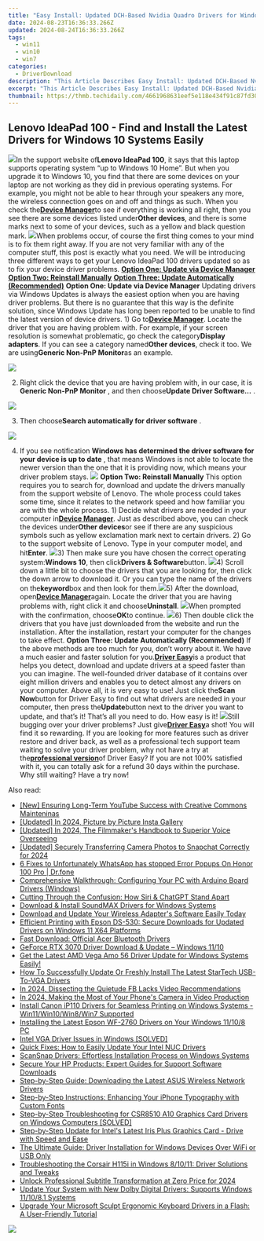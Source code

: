 ```yaml
---
title: "Easy Install: Updated DCH-Based Nvidia Quadro Drivers for Windows 11 Systems"
date: 2024-08-23T16:36:33.266Z
updated: 2024-08-24T16:36:33.266Z
tags:
  - win11
  - win10
  - win7
categories:
  - DriverDownload
description: "This Article Describes Easy Install: Updated DCH-Based Nvidia Quadro Drivers for Windows 11 Systems"
excerpt: "This Article Describes Easy Install: Updated DCH-Based Nvidia Quadro Drivers for Windows 11 Systems"
thumbnail: https://thmb.techidaily.com/4661968631eef5e118e434f91c87fd30d0c4ad99eff2c33463bfeb19637f99d3.jpg
---
```


## Lenovo IdeaPad 100 - Find and Install the Latest Drivers for Windows 10 Systems Easily

![](https://images.drivereasy.com/wp-content/uploads/2016/11/lenovo-ideapad-100.jpg)In the support website of**Lenovo IdeaPad 100**, it says that this laptop supports operating system “up to Windows 10 Home”. But when you upgrade it to Windows 10, you find that there are some devices on your laptop are not working as they did in previous operating systems. For example, you might not be able to hear through your speakers any more, the wireless connection goes on and off and things as such. When you check the[**Device Manager**](https://tools.techidaily.com/drivereasy/download/)to see if everything is working all right, then you see there are some devices listed under**Other devices**, and there is some marks next to some of your devices, such as a yellow and black question mark. ![](https://images.drivereasy.com/wp-content/uploads/2016/11/device-manager-in-lenovo-ideapad-600x432.jpg)When problems occur, of course the first thing comes to your mind is to fix them right away. If you are not very familiar with any of the computer stuff, this post is exactly what you need. We will be introducing three different ways to get your Lenovo IdeaPad 100 drivers updated so as to fix your device driver problems. [**Option One: Update via Device Manager**](https://tools.techidaily.com/drivereasy/download/) [**Option Two: Reinstall Manually**](https://tools.techidaily.com/drivereasy/download/) [**Option Three: Update Automatically (Recommended)**](https://www.drivereasy.com/knowledge/lenovo-ideapad-100-drivers-download-update-windows-10/#3)   **Option One: Update via Device Manager** Updating drivers via Windows Updates is always the easiest option when you are having driver problems. But there is no guarantee that this way is the definite solution, since Windows Update has long been reported to be unable to find the latest version of device drivers. 1) Go to[**Device Manager**](https://tools.techidaily.com/drivereasy/download/). Locate the driver that you are having problem with. For example, if your screen resolution is somewhat problematic, go check the category**Display adapters**. If you can see a category named**Other devices**, check it too. We are using**Generic Non-PnP Monitor**as an example.

![](https://images.drivereasy.com/wp-content/uploads/2016/11/generic-non-pnp-monitor-othere-devices.jpg)

 2) Right click the device that you are having problem with, in our case, it is **Generic Non-PnP Monitor** , and then choose**Update Driver Software…** .

![](https://images.drivereasy.com/wp-content/uploads/2016/11/img_5834046703c1c.jpg)

 3) Then choose**Search automatically for driver software** .

![](https://images.drivereasy.com/wp-content/uploads/2016/11/search-automatically-for-driver-software.jpg)

 4) If you see notification   **Windows has determined the driver software for your device is up to date** , that means Windows is not able to locate the newer version than the one that it is providing now, which means your driver problem stays. ![](https://images.drivereasy.com/wp-content/uploads/2016/11/windows-has-determined-the-driver-software-for-your-device-is-up-to-date-pnp-monitor.jpg)   **Option Two: Reinstall Manually** This option requires you to search for, download and update the drivers manually from the support website of Lenovo. The whole process could takes some time, since it relates to the network speed and how familiar you are with the whole process. 1) Decide what drivers are needed in your computer in[**Device Manager**](https://tools.techidaily.com/drivereasy/download/). Just as described above, you can check the devices under**Other devices**or see if there are any suspicious symbols such as yellow exclamation mark next to certain drivers. 2) Go to the support website of Lenovo. Type in your computer model, and hit**Enter**. ![](https://images.drivereasy.com/wp-content/uploads/2016/11/img_583408fc42d7d-600x188.png)3) Then make sure you have chosen the correct operating system:**Windows 10**, then click**Drivers & Software**button. ![](https://images.drivereasy.com/wp-content/uploads/2016/11/img_583409307f3dc-600x318.png)4) Scroll down a little bit to choose the drivers that you are looking for, then click the down arrow to download it. Or you can type the name of the drivers on the**keyword**box and then look for them.![](https://images.drivereasy.com/wp-content/uploads/2016/11/img_583409e48e86c-1024x456.jpg)5) After the download, open[**Device Manager**](https://tools.techidaily.com/drivereasy/download/)again. Locate the driver that you are having problems with, right click it and choose**Uninstall**. ![](https://images.drivereasy.com/wp-content/uploads/2016/11/uninstall-deneric-non-pnp-monitor.jpg)When prompted with the confirmation, choose**OK**to continue. ![](https://images.drivereasy.com/wp-content/uploads/2016/11/img_58340d03b8815.png)6) Then double click the drivers that you have just downloaded from the website and run the installation. After the installation, restart your computer for the changes to take effect.   **Option Three: Update Automatically (Recommended)** If the above methods are too much for you, don’t worry about it. We have a much easier and faster solution for you.[**Driver Easy**](https://tools.techidaily.com/drivereasy/download/)is a product that helps you detect, download and update drivers at a speed faster than you can imagine. The well-founded driver database of it contains over eight million drivers and enables you to detect almost any drivers on your computer. Above all, it is very easy to use! Just click the**Scan Now**button for Driver Easy to find out what drivers are needed in your computer, then press the**Update**button next to the driver you want to update, and that’s it! That’s all you need to do. How easy is it! ![](https://images.drivereasy.com/wp-content/uploads/2017/04/img_58e8a37b8ca90.jpg)Still bugging over your driver problems? Just give[**Driver Easy**](https://tools.techidaily.com/drivereasy/download/)a shot! You will find it so rewarding. If you are looking for more features such as driver restore and driver back, as well as a professional tech support team waiting to solve your driver problem, why not have a try at the[**professional version**](https://tools.techidaily.com/drivereasy/download/)of Driver Easy? If you are not 100% satisfied with it, you can totally ask for a refund 30 days within the purchase. Why still waiting? Have a try now!

<ins class="adsbygoogle"
     style="display:block"
     data-ad-format="autorelaxed"
     data-ad-client="ca-pub-7571918770474297"
     data-ad-slot="1223367746"></ins>



<ins class="adsbygoogle"
     style="display:block"
     data-ad-client="ca-pub-7571918770474297"
     data-ad-slot="8358498916"
     data-ad-format="auto"
     data-full-width-responsive="true"></ins>

<span class="atpl-alsoreadstyle">Also read:</span>
<div><ul>
<li><a href="https://youtube-video-recordings.techidaily.com/new-ensuring-long-term-youtube-success-with-creative-commons-mainteninas/"><u>[New] Ensuring Long-Term YouTube Success with Creative Commons Mainteninas</u></a></li>
<li><a href="https://instagram-clips.techidaily.com/updated-in-2024-picture-by-picture-insta-gallery/"><u>[Updated] In 2024, Picture by Picture Insta Gallery</u></a></li>
<li><a href="https://desktop-recording.techidaily.com/updated-in-2024-the-filmmakers-handbook-to-superior-voice-overseeing/"><u>[Updated] In 2024, The Filmmaker's Handbook to Superior Voice Overseeing</u></a></li>
<li><a href="https://snapchat-videos.techidaily.com/updated-securely-transferring-camera-photos-to-snapchat-correctly-for-2024/"><u>[Updated] Securely Transferring Camera Photos to Snapchat Correctly for 2024</u></a></li>
<li><a href="https://howto.techidaily.com/6-fixes-to-unfortunately-whatsapp-has-stopped-error-popups-on-honor-100-pro-drfone-by-drfone-fix-android-problems-fix-android-problems/"><u>6 Fixes to Unfortunately WhatsApp has stopped Error Popups On Honor 100 Pro | Dr.fone</u></a></li>
<li><a href="https://driver-download.techidaily.com/comprehensive-walkthrough-configuring-your-pc-with-arduino-board-drivers-windows/"><u>Comprehensive Walkthrough: Configuring Your PC with Arduino Board Drivers (Windows)</u></a></li>
<li><a href="https://tech-revival.techidaily.com/cutting-through-the-confusion-how-siri-and-chatgpt-stand-apart/"><u>Cutting Through the Confusion: How Siri & ChatGPT Stand Apart</u></a></li>
<li><a href="https://driver-download.techidaily.com/download-and-install-soundmax-drivers-for-windows-systems/"><u>Download & Install SoundMAX Drivers for Windows Systems</u></a></li>
<li><a href="https://driver-download.techidaily.com/1722967415560-download-and-update-your-wireless-adapters-software-easily-today/"><u>Download and Update Your Wireless Adapter's Software Easily Today</u></a></li>
<li><a href="https://driver-download.techidaily.com/efficient-printing-with-epson-ds-530-secure-downloads-for-updated-drivers-on-windows-11-x64-platforms/"><u>Efficient Printing with Epson DS-530: Secure Downloads for Updated Drivers on Windows 11 X64 Platforms</u></a></li>
<li><a href="https://driver-download.techidaily.com/fast-download-official-acer-bluetooth-drivers/"><u>Fast Download: Official Acer Bluetooth Drivers</u></a></li>
<li><a href="https://driver-download.techidaily.com/1722975447076-geforce-rtx-3070-driver-download-and-update-windows-1110/"><u>GeForce RTX 3070 Driver Download & Update – Windows 11/10</u></a></li>
<li><a href="https://driver-download.techidaily.com/1722972841319-get-the-latest-amd-vega-amo-56-driver-update-for-windows-systems-easily/"><u>Get the Latest AMD Vega Amo 56 Driver Update for Windows Systems Easily!</u></a></li>
<li><a href="https://driver-download.techidaily.com/how-to-successfully-update-or-freshly-install-the-latest-startech-usb-to-vga-drivers/"><u>How To Successfully Update Or Freshly Install The Latest StarTech USB-To-VGA Drivers</u></a></li>
<li><a href="https://facebook-video-recording.techidaily.com/in-2024-dissecting-the-quietude-fb-lacks-video-recommendations/"><u>In 2024, Dissecting the Quietude  FB Lacks Video Recommendations</u></a></li>
<li><a href="https://screen-video-capture.techidaily.com/in-2024-making-the-most-of-your-phones-camera-in-video-production/"><u>In 2024, Making the Most of Your Phone's Camera in Video Production</u></a></li>
<li><a href="https://driver-download.techidaily.com/install-canon-ip110-drivers-for-seamless-printing-on-windows-systems-win11win10win8win7-supported/"><u>Install Canon iP110 Drivers for Seamless Printing on Windows Systems - Win11/Win10/Win8/Win7 Supported</u></a></li>
<li><a href="https://driver-download.techidaily.com/installing-the-latest-epson-wf-2760-drivers-on-your-windows-11108-pc/"><u>Installing the Latest Epson WF-2760 Drivers on Your Windows 11/10/8 PC</u></a></li>
<li><a href="https://driver-download.techidaily.com/intel-vga-driver-issues-in-windows-solved/"><u>Intel VGA Driver Issues in Windows [SOLVED]</u></a></li>
<li><a href="https://driver-download.techidaily.com/quick-fixes-how-to-easily-update-your-intel-nuc-drivers/"><u>Quick Fixes: How to Easily Update Your Intel NUC Drivers</u></a></li>
<li><a href="https://driver-download.techidaily.com/scansnap-drivers-effortless-installation-process-on-windows-systems/"><u>ScanSnap Drivers: Effortless Installation Process on Windows Systems</u></a></li>
<li><a href="https://driver-download.techidaily.com/secure-your-hp-products-expert-guides-for-support-software-downloads/"><u>Secure Your HP Products: Expert Guides for Support Software Downloads</u></a></li>
<li><a href="https://driver-download.techidaily.com/step-by-step-guide-downloading-the-latest-asus-wireless-network-drivers/"><u>Step-by-Step Guide: Downloading the Latest ASUS Wireless Network Drivers</u></a></li>
<li><a href="https://tech-recovery.techidaily.com/step-by-step-instructions-enhancing-your-iphone-typography-with-custom-fonts/"><u>Step-by-Step Instructions: Enhancing Your iPhone Typography with Custom Fonts</u></a></li>
<li><a href="https://driver-download.techidaily.com/step-by-step-troubleshooting-for-csr8510-a10-graphics-card-drivers-on-windows-computers-solved/"><u>Step-by-Step Troubleshooting for CSR8510 A10 Graphics Card Drivers on Windows Computers [SOLVED]</u></a></li>
<li><a href="https://driver-download.techidaily.com/1722972781906-step-by-step-update-for-intels-latest-iris-plus-graphics-card-drive-with-speed-and-ease/"><u>Step-by-Step Update for Intel's Latest Iris Plus Graphics Card - Drive with Speed and Ease</u></a></li>
<li><a href="https://driver-download.techidaily.com/the-ultimate-guide-driver-installation-for-windows-devices-over-wifi-or-usb-only/"><u>The Ultimate Guide: Driver Installation for Windows Devices Over WiFi or USB Only</u></a></li>
<li><a href="https://driver-download.techidaily.com/troubleshooting-the-corsair-h115i-in-windows-81011-driver-solutions-and-tweaks/"><u>Troubleshooting the Corsair H115i in Windows 8/10/11: Driver Solutions and Tweaks</u></a></li>
<li><a href="https://some-skills.techidaily.com/unlock-professional-subtitle-transformation-at-zero-price-for-2024/"><u>Unlock Professional Subtitle Transformation at Zero Price for 2024</u></a></li>
<li><a href="https://driver-download.techidaily.com/update-your-system-with-new-dolby-digital-drivers-supports-windows-111081-systems/"><u>Update Your System with New Dolby Digital Drivers: Supports Windows 11/10/8.1 Systems</u></a></li>
<li><a href="https://driver-download.techidaily.com/upgrade-your-microsoft-sculpt-ergonomic-keyboard-drivers-in-a-flash-a-user-friendly-tutorial/"><u>Upgrade Your Microsoft Sculpt Ergonomic Keyboard Drivers in a Flash: A User-Friendly Tutorial</u></a></li>
</ul></div>

<!-- affiliate ads begin -->
<a href="https://estore.winxdvd.com/order/checkout.php?PRODS=12653808&QTY=1&AFFILIATE=108875&CART=1"><img src="https://www.winxdvd.com/affiliate/new-banner/wt-500x500.jpg" border="0"></a>
<!-- affiliate ads end -->